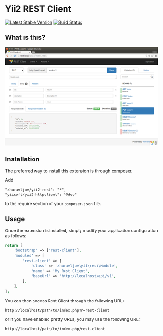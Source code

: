 Yii2 REST Client
================

[![Latest Stable Version](https://poser.pugx.org/zhuravljov/yii2-rest/v/stable.png)](https://packagist.org/packages/zhuravljov/yii2-rest)
[![Build Status](https://travis-ci.org/zhuravljov/yii2-rest.svg)](https://travis-ci.org/zhuravljov/yii2-rest)


What is this?
-------------

![Screen](/docs/images/screen1.png)


Installation
------------

The preferred way to install this extension is through [composer](http://getcomposer.org/download/).

Add

```
"zhuravljov/yii2-rest": "*",
"yiisoft/yii2-httpclient": "@dev"
```

to the require section of your `composer.json` file.


Usage
-----

Once the extension is installed, simply modify your application configuration as follows:

```php
return [
    'bootstrap' => ['rest-client'],
    'modules' => [
        'rest-client' => [
            'class' => 'zhuravljov\yii\rest\Module',
            'name' => 'My Rest Client',
            'baseUrl' => 'http://localhost/api/v1',
        ],
    ],
];
```

You can then access Rest Client through the following URL:

```
http://localhost/path/to/index.php?r=rest-client
```

or if you have enabled pretty URLs, you may use the following URL:

```
http://localhost/path/to/index.php/rest-client
```
